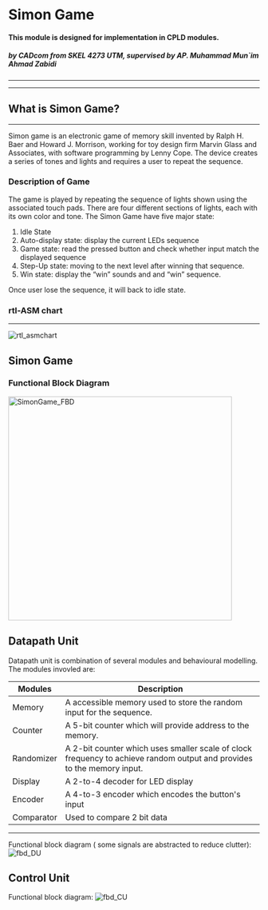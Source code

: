 # Simon Game
#### This module is designed for implementation in CPLD modules.
##### by CADcom from SKEL 4273 UTM, supervised by AP. Muhammad Mun`im Ahmad Zabidi



***
***
## What is Simon Game?
***
Simon game is an electronic game of memory skill invented by Ralph H. Baer and Howard J. Morrison, working for toy design firm Marvin Glass and Associates, with software programming by Lenny Cope. The device creates a series of tones and lights and requires a user to repeat the sequence.

### **Description of Game**
The game is played by repeating the sequence of lights shown using the associated touch pads. There are four different sections of lights, each with its own color and tone.
The Simon Game have five major state: 
1.	Idle State
2.	Auto-display state: display the current LEDs sequence
3.	Game state: read the pressed button and check whether input match the displayed sequence
4. 	Step-Up state: moving to the next level after winning that sequence.
5. Win state: display the “win” sounds and and “win” sequence.

Once user lose the sequence, it will back to idle state.




### rtl-ASM chart
***
![rtl_asmchart](https://user-images.githubusercontent.com/69129985/124562114-3a8e3100-de71-11eb-9be1-286e883d246f.png)

## Simon Game

### Functional Block Diagram
<img width="448" alt="SimonGame_FBD" src="https://user-images.githubusercontent.com/69129985/124562310-75906480-de71-11eb-9568-9c9577d38612.PNG">




## Datapath Unit 
Datapath unit is combination of several modules and behavioural modelling. The modules invovled are:


| Modules | Description|
|---      | -----      |
| Memory  | A accessible memory used to store the random input for the sequence.|
| Counter | A 5-bit counter which will provide address to the memory.|
| Randomizer| A 2-bit counter which uses smaller scale of clock frequency to achieve random output and provides to the memory input.|
| Display | A 2-to-4 decoder for LED display|
| Encoder | A 4-to-3 encoder which encodes the button's input|
| Comparator| Used to compare 2 bit data|
***


Functional block diagram ( some signals are abstracted to reduce clutter):
![fbd_DU](https://user-images.githubusercontent.com/69129985/124562370-88a33480-de71-11eb-9235-d7bb5cee3938.png)

## Control Unit
Functional block diagram:
![fbd_CU](https://user-images.githubusercontent.com/69129985/124562401-9062d900-de71-11eb-93b2-2a1980ec183e.png)



